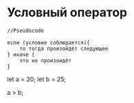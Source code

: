 # Условный оператор

````code
//Pseudocode

если (условие соблюдается){
    то тогда произойдёт следующее
} иначе {
    это не произоидёт
}
````

let a = 20;
let b = 25;

a > b;